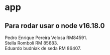 # app
## Para rodar usar o node v16.18.0
Pedro Enrique Pereira Velosa RM84591.  
Stella Romboli RM 85683.  
Eduardo budniak de seda RM 86407.  
